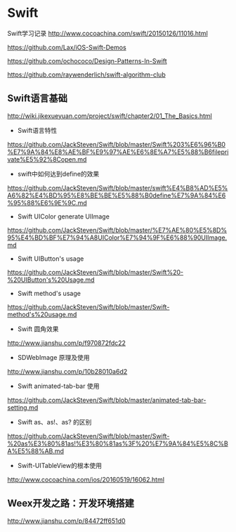 # Swift
Swift学习记录
http://www.cocoachina.com/swift/20150126/11016.html

https://github.com/Lax/iOS-Swift-Demos

https://github.com/ochococo/Design-Patterns-In-Swift

https://github.com/raywenderlich/swift-algorithm-club

## Swift语言基础
http://wiki.jikexueyuan.com/project/swift/chapter2/01_The_Basics.html

- Swift语言特性

https://github.com/JackSteven/Swift/blob/master/Swift%203%E6%96%B0%E7%9A%84%E8%AE%BF%E9%97%AE%E6%8E%A7%E5%88%B6fileprivate%E5%92%8Copen.md

- swift中如何达到define的效果

https://github.com/JackSteven/Swift/blob/master/swift%E4%B8%AD%E5%A6%82%E4%BD%95%E8%BE%BE%E5%88%B0define%E7%9A%84%E6%95%88%E6%9E%9C.md

- Swift UIColor generate UIImage

https://github.com/JackSteven/Swift/blob/master/%E7%AE%80%E5%8D%95%E4%BD%BF%E7%94%A8UIColor%E7%94%9F%E6%88%90UIImage.md


- Swift UIButton's usage

https://github.com/JackSteven/Swift/blob/master/Swift%20-%20UIButton's%20Usage.md


- Swift method's usage

https://github.com/JackSteven/Swift/blob/master/Swift-method's%20usage.md


- Swift 圆角效果

http://www.jianshu.com/p/f970872fdc22


- SDWebImage 原理及使用

http://www.jianshu.com/p/10b28010a6d2


- Swift animated-tab-bar 使用

https://github.com/JackSteven/Swift/blob/master/animated-tab-bar-setting.md

- Swift as、as!、as? 的区别

https://github.com/JackSteven/Swift/blob/master/Swift-%20as%E3%80%81as!%E3%80%81as%3F%20%E7%9A%84%E5%8C%BA%E5%88%AB.md


- Swift-UITableView的根本使用

http://www.cocoachina.com/ios/20160519/16062.html


## Weex开发之路：开发环境搭建
http://www.jianshu.com/p/84472ff651d0
